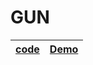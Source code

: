 # GUN

| [code](https://github.com/slimanesedrati/ELearning-Platform)                 | [Demo ](https://slimanesedrati.github.io/Simple-Game/)                                         |
| ---------------------------------------------------------------------------------------------------------- | -----------------------------------------------
